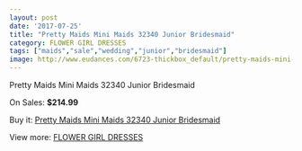 ```yaml
---
layout: post
date: '2017-07-25'
title: "Pretty Maids Mini Maids 32340 Junior Bridesmaid"
category: FLOWER GIRL DRESSES
tags: ["maids","sale","wedding","junior","bridesmaid"]
image: http://www.eudances.com/6723-thickbox_default/pretty-maids-mini-maids-32340-junior-bridesmaid.jpg
---
```

Pretty Maids Mini Maids 32340 Junior Bridesmaid

On Sales: **$214.99**
<a href="https://www.eudances.com/en/flower-girl-dresses/2478-pretty-maids-mini-maids-32340-junior-bridesmaid.html"><amp-img layout="responsive" width="600" height="600" src="//www.eudances.com/6723-thickbox_default/pretty-maids-mini-maids-32340-junior-bridesmaid.jpg" alt="Pretty Maids Mini Maids 32340 Junior Bridesmaid 0" /></a>

Buy it: [Pretty Maids Mini Maids 32340 Junior Bridesmaid](https://www.eudances.com/en/flower-girl-dresses/2478-pretty-maids-mini-maids-32340-junior-bridesmaid.html "Pretty Maids Mini Maids 32340 Junior Bridesmaid")

View more: [FLOWER GIRL DRESSES](https://www.eudances.com/en/30-flower-girl-dresses "FLOWER GIRL DRESSES")